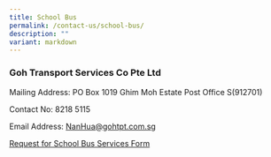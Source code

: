```yaml
---
title: School Bus
permalink: /contact-us/school-bus/
description: ""
variant: markdown
---
```

### Goh Transport Services Co Pte Ltd

Mailing Address: PO Box 1019 Ghim Moh Estate Post Office S(912701)

Contact No: 8218 5115

Email Address: [NanHua@gohtpt.com.sg](mailto:NanHua@gohtpt.com.sg)

[Request for School Bus Services Form](/files/School%20Bus/request_for_school_bus_services.pdf)